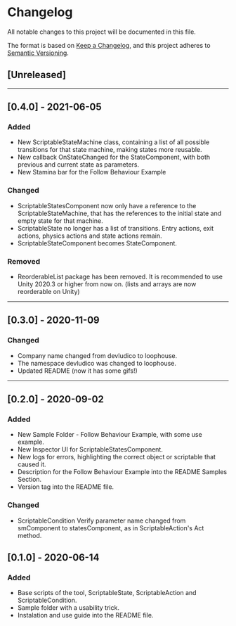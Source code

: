 # Changelog
All notable changes to this project will be documented in this file.

The format is based on [Keep a Changelog](https://keepachangelog.com/en/1.0.0/),
and this project adheres to [Semantic Versioning](https://semver.org/spec/v2.0.0.html).

## [Unreleased]
---

## [0.4.0] - 2021-06-05
### Added
- New ScriptableStateMachine class, containing a list of all possible transitions for that state machine, making states more reusable.
- New callback OnStateChanged for the StateComponent, with both previous and current state as parameters.
- New Stamina bar for the Follow Behaviour Example

### Changed
- ScriptableStatesComponent now only have a reference to the ScriptableStateMachine, that has the references to the initial state and empty state for that machine.
- ScriptableState no longer has a list of transitions. Entry actions, exit actions, physics actions and state actions remain.
- ScriptableStateComponent becomes StateComponent.

### Removed
- ReorderableList package has been removed. It is recommended to use Unity 2020.3 or higher from now on. (lists and arrays are now reorderable on Unity)

---

## [0.3.0] - 2020-11-09
### Changed
- Company name changed from devludico to loophouse.
- The namespace devludico was changed to loophouse.
- Updated README (now it has some gifs!)

---
## [0.2.0] - 2020-09-02
### Added
- New Sample Folder - Follow Behaviour Example, with some use example.
- New Inspector UI for ScriptableStatesComponent.
- New logs for errors, highlighting the correct object or scriptable that caused it.
- Description for the Follow Behaviour Example into the README Samples Section.
- Version tag into the README file.

### Changed
- ScriptableCondition Verify parameter name changed from smComponent to statesComponent, as in ScriptableAction's Act method.

## [0.1.0] - 2020-06-14
### Added
- Base scripts of the tool, ScriptableState, ScriptableAction and ScriptableCondition.
- Sample folder with a usability trick.
- Instalation and use guide into the README file.
